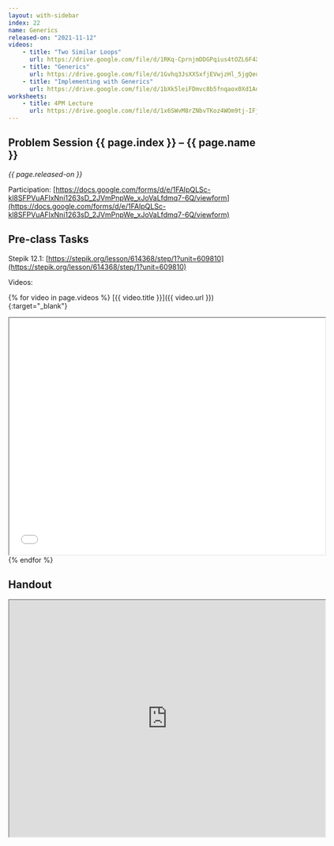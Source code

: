 ```yaml
---
layout: with-sidebar
index: 22
name: Generics
released-on: "2021-11-12"
videos:
    - title: "Two Similar Loops"
      url: https://drive.google.com/file/d/1RKq-CprnjmDDGPqius4tOZL6F4Xrvf-Q
    - title: "Generics"
      url: https://drive.google.com/file/d/1Gvhq3JsXXSxfjEVwjzHl_5jgQeuX5ixO
    - title: "Implementing with Generics"
      url: https://drive.google.com/file/d/1bXk5leiFDmvc8b5fnqaox0Xd1AdwXS1_
worksheets:
    - title: 4PM Lecture
      url: https://drive.google.com/file/d/1x6SWvM8rZNbvTKoz4WOm9tj-IFjeICBx
---
```


## Problem Session {{ page.index }} – {{ page.name }}

_{{ page.released-on }}_

Participation: [https://docs.google.com/forms/d/e/1FAIpQLSc-kl8SFPVuAFlxNni1263sD_2JVmPnpWe_xJoVaLfdmq7-6Q/viewform](https://docs.google.com/forms/d/e/1FAIpQLSc-kl8SFPVuAFlxNni1263sD_2JVmPnpWe_xJoVaLfdmq7-6Q/viewform)
## Pre-class Tasks

Stepik 12.1: [https://stepik.org/lesson/614368/step/1?unit=609810](https://stepik.org/lesson/614368/step/1?unit=609810)

Videos:

{% for video in page.videos %}
[{{ video.title }}]({{ video.url }}){:target="_blank"}
<iframe src="{{ video.url }}/preview" width="640" height="480" allow="autoplay"></iframe>
{% endfor %}

## Handout
<iframe src="https://drive.google.com/file/d/1-7qeDI5XQtMyErJs-8gKzzBOs-ouYSRB/preview" width="640" height="480" allow="autoplay"></iframe>
